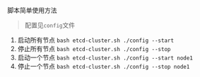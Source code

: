 


脚本简单使用方法


> 配置见`config`文件

1. 启动所有节点 `bash etcd-cluster.sh ./config --start`
2. 停止所有节点 `bash etcd-cluster.sh ./config --stop`
3. 启动一个节点 `bash etcd-cluster.sh ./config --start node1`
3. 停止一个节点 `bash etcd-cluster.sh ./config --stop node1`